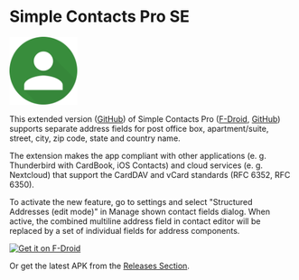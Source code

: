 # Simple Contacts Pro SE
<img alt="Logo" src="fastlane/metadata/android/en-US/images/icon.png" width="120" />

This extended version (<a href="https://github.com/stephanritscher/Simple-Contacts">GitHub</a>) of Simple Contacts Pro (<a href="https://f-droid.org/en/packages/com.simplemobiletools.contacts.pro/">F-Droid</a>, <a href="https://github.com/SimpleMobileTools/Simple-Contacts">GitHub</a>) supports separate address fields for post office box, apartment/suite, street, city, zip code, state and country name.

The extension makes the app compliant with other applications (e. g. Thunderbird with CardBook, iOS Contacts) and cloud services (e. g. Nextcloud) that support the CardDAV and vCard standards (RFC 6352, RFC 6350).

To activate the new feature, go to settings and select "Structured Addresses (edit mode)" in Manage shown contact fields dialog.
When active, the combined multiline address field in contact editor will be replaced by a set of individual fields for address components.

[<img src="https://fdroid.gitlab.io/artwork/badge/get-it-on.png"
     alt="Get it on F-Droid"
     height="80">](https://f-droid.org/packages/de.ritscher.simplemobiletools.contacts.pro/)

Or get the latest APK from the [Releases Section](https://github.com/stephanritscher/Simple-Contacts/releases/latest).

